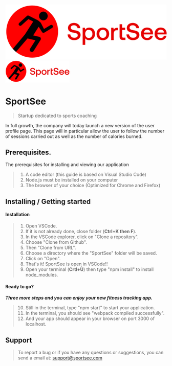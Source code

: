 ![](src/assets/logo.png)
<img src="src/assets/logo.png" width="200">

# SportSee
> Startup dedicated to sports coaching

In full growth, the company will today launch a new version of the user profile page. This page will in particular allow the user to follow the number of sessions carried out as well as the number of calories burned.

## Prerequisites.

The prerequisites for installing and viewing our application


>1. A code editor (this guide is based on Visual Studio Code)
>2. Node.js must be installed on your computer
>3. The browser of your choice (Optimized for Chrome and Firefox)



## Installing / Getting started

#### Installation

>1. Open VSCode.
>2. If it is not already done, close folder (**Ctrl+K then F**).
>3. In the VSCode explorer, click on "Clone a repository".
>4. Choose "Clone from Github".
>5. Then "Clone from URL".
>6. Choose a directory where the "SportSee" folder will be saved.
>7. Click on "Open".
>8. That's it! SportSee is open in VSCode!!
>9. Open your terminal (**Crtl+Ù**) then type "npm install" to install node_modules.

#### Ready to go?

***Three more steps and you can enjoy your new fitness tracking app.***

>10. Still in the terminal, type "npm start" to start your application.
>11. In the terminal, you should see "webpack compiled successfully".
>12. And your app should appear in your browser on port 3000 of localhost.

## Support

>To report a bug or if you have any questions or suggestions, you can send a email at: support@sportsee.com